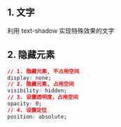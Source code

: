 ## 1. 文字

利用 text-shadow 实现特殊效果的文字
<preview path="./examples/text.vue" title="文字"  description="发光字体、立体感文字"></preview>

## 2. 隐藏元素

```css
// 1. 隐藏元素, 不占用空间
display: none;
// 2. 隐藏元素, 占用空间
visibility: hidden;
// 3. 设置透明度，占用空间
opacity: 0;
// 4. 设置定位
position: absolute;
```
